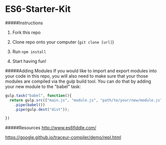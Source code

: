 # ES6-Starter-Kit

#####Instructions

1) Fork this repo

2) Clone repo onto your computer (``git clone [url]``)

3) Run ``npm install``

4) Start having fun!

#####Adding Modules
If you would like to import and export modules into your code in this repo, you will also need to make sure that your  those modules are compiled via the gulp build tool. You can do that by adding your new module to the "babel" task:

```javascript
gulp.task("babel", function(){
  return gulp.src(["main.js", "module.js", "path/to/your/new/module.js"])
    .pipe(babel())
    .pipe(gulp.dest("dist"));

})
```

#####Resources
http://www.es6fiddle.com/

https://google.github.io/traceur-compiler/demo/repl.html